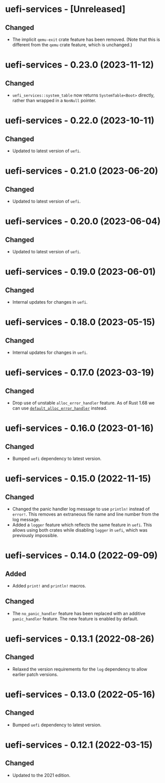 # uefi-services - [Unreleased]

## Changed
- The implicit `qemu-exit` crate feature has been removed. (Note that this is
  different from the `qemu` crate feature, which is unchanged.)

# uefi-services - 0.23.0 (2023-11-12)

## Changed
- `uefi_services::system_table` now returns `SystemTable<Boot>` directly, rather
  than wrapped in a `NonNull` pointer.

# uefi-services - 0.22.0 (2023-10-11)

## Changed
- Updated to latest version of `uefi`.

# uefi-services - 0.21.0 (2023-06-20)

## Changed
- Updated to latest version of `uefi`.

# uefi-services - 0.20.0 (2023-06-04)

## Changed
- Updated to latest version of `uefi`.

# uefi-services - 0.19.0 (2023-06-01)

## Changed
- Internal updates for changes in `uefi`.

# uefi-services - 0.18.0 (2023-05-15)

## Changed
- Internal updates for changes in `uefi`.

# uefi-services - 0.17.0 (2023-03-19)

## Changed
- Drop use of unstable `alloc_error_handler` feature. As of Rust 1.68 we can use
  [`default_alloc_error_handler`](https://github.com/rust-lang/rust/pull/102318)
  instead.

# uefi-services - 0.16.0 (2023-01-16)

## Changed
- Bumped `uefi` dependency to latest version.

# uefi-services - 0.15.0 (2022-11-15)

## Changed
- Changed the panic handler log message to use `println!` instead of
  `error!`. This removes an extraneous file name and line number from
  the log message.
- Added a `logger` feature which reflects the same feature in `uefi`.
  This allows using both crates while disabling `logger` in `uefi`,
  which was previously impossible.

# uefi-services - 0.14.0 (2022-09-09)

## Added
- Added `print!` and `println!` macros.

## Changed
- The `no_panic_handler` feature has been replaced with an additive
  `panic_handler` feature. The new feature is enabled by default.

# uefi-services - 0.13.1 (2022-08-26)

## Changed
- Relaxed the version requirements for the `log` dependency to allow
  earlier patch versions.

# uefi-services - 0.13.0 (2022-05-16)

## Changed
- Bumped `uefi` dependency to latest version.

# uefi-services - 0.12.1 (2022-03-15)

## Changed
- Updated to the 2021 edition.
